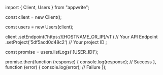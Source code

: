 import { Client, Users } from "appwrite";

const client = new Client();

const users = new Users(client);

client
    .setEndpoint('https://[HOSTNAME_OR_IP]/v1') // Your API Endpoint
    .setProject('5df5acd0d48c2') // Your project ID
;

const promise = users.listLogs('[USER_ID]');

promise.then(function (response) {
    console.log(response); // Success
}, function (error) {
    console.log(error); // Failure
});